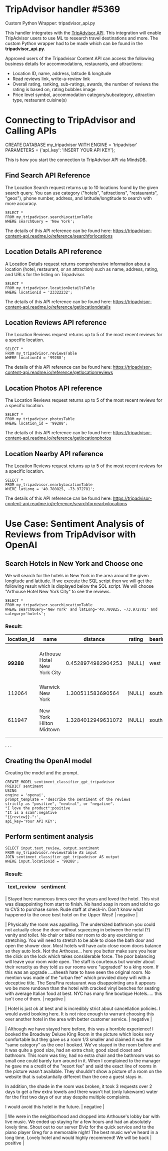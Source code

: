 # TripAdvisor handler #5369

Custom Python Wrapper: tripadvisor_api.py

This handler integrates with the [TripAdvisor API](https://tripadvisor-content-api.readme.io/reference/overview). This integration will enable TripAdvisor users to use ML to research travel destinations and more. The custom Python wrapper had to be made which can be found in the **tripadvisor_api.py**.

Approved users of the Tripadvisor Content API can access the following business details for accommodations, restaurants, and attractions:

- Location ID, name, address, latitude & longitude
- Read reviews link, write-a-review link
- Overall rating, ranking, sub-ratings, awards, the number of reviews the rating is based on, rating bubbles image
- Price level symbol, accommodation category/subcategory, attraction type, restaurant cuisine(s)

# Connecting to TripAdvisor and Calling APIs

CREATE DATABASE my_tripadvisor
WITH
ENGINE = 'tripadvisor'
PARAMETERS = {'api_key': 'INSERT YOUR API KEY'};

This is how you start the connection to TripAdvisor API via MindsDB.

## Find Search API Reference

The Location Search request returns up to 10 locations found by the given search query.
You can use category ("hotels", "attractions", "restaurants", "geos"), phone number, address, and latitude/longtitude to search with more accuracy.

```
SELECT *
FROM my_tripadvisor.searchLocationTable
WHERE searchQuery = 'New York';
```

The details of this API reference can be found here: https://tripadvisor-content-api.readme.io/reference/searchforlocations

## Location Details API reference

A Location Details request returns comprehensive information about a location (hotel, restaurant, or an attraction) such as name, address, rating, and URLs for the listing on Tripadvisor.

```
SELECT *
FROM my_tripadvisor.locationDetailsTable
WHERE locationId = '23322232';
```

The details of this API reference can be found here: https://tripadvisor-content-api.readme.io/reference/getlocationdetails

## Location Reviews API reference

The Location Reviews request returns up to 5 of the most recent reviews for a specific location.

```
SELECT *
FROM my_tripadvisor.reviewsTable
WHERE locationId = '99288';
```

The details of this API reference can be found here: https://tripadvisor-content-api.readme.io/reference/getlocationreviews

## Location Photos API reference

The Location Reviews request returns up to 5 of the most recent reviews for a specific location.

```
SELECT *
FROM my_tripadvisor.photosTable
WHERE location_id = '99288';
```

The details of this API reference can be found here: https://tripadvisor-content-api.readme.io/reference/getlocationphotos

## Location Nearby API reference

The Location Reviews request returns up to 5 of the most recent reviews for a specific location.

```
SELECT *
FROM my_tripadvisor.nearbyLocationTable
WHERE latLong = '40.780825, -73.972781';
```

The details of this API reference can be found here: https://tripadvisor-content-api.readme.io/reference/searchfornearbylocations

# Use Case: Sentiment Analysis of Reviews from TripAdvisor with OpenAI

## Search Hotels in New York and Choose one

We will search for the hotels in New York in the area around the given longitude and latitude. If we execute the
SQL script then we will get the following result which is displayed below the SQL script. We will choose
"Arthouse Hotel New York City" to see the reviews.

```
SELECT *
FROM my_tripadvisor.searchLocationTable
WHERE searchQuery='New York' and latLong='40.780825, -73.972781' and category='hotels';
```

### Result:

| location_id | name                         | distance           | rating | bearing | street1                           | street2 | city          | state    | country       | postalcode | address_string                                                  | phone  | latitude | longitude |
| ----------- | ---------------------------- | ------------------ | ------ | ------- | --------------------------------- | ------- | ------------- | -------- | ------------- | ---------- | --------------------------------------------------------------- | ------ | -------- | --------- |
| **99288**   | Arthouse Hotel New York City | 0.4528974982904253 | [NULL] | west    | 2178 Broadway at West 77th Street | [NULL]  | New York City | New York | United States | 10024-6647 | 2178 Broadway at West 77th Street, New York City, NY 10024-6647 | [NULL] | [NULL]   | [NULL]    |
| 112064      | Warwick New York             | 1.300511583690564  | [NULL] | south   | 65 W 54th St                      |         | New York City | New York | United States | 10019      | 65 W 54th St, New York City, NY 10019                           | [NULL] | [NULL]   | [NULL]    |
| 611947      | New York Hilton Midtown      | 1.3284012949631072 | [NULL] | south   | 1335 Avenue Of The Americas       | [NULL]  | New York City | New York | United States | 10019-6078 | 1335 Avenue Of The Americas, New York City, NY 10019-6078       | [NULL] | [NULL]   | [NULL]    |

.
.
.

## Creating the OpenAI model

Creating the model and the prompt.

```
CREATE MODEL sentiment_classifier_gpt_tripadvisor
PREDICT sentiment
USING
engine = 'openai',
prompt_template = 'describe the sentiment of the reviews
strictly as "positive", "neutral", or "negative".
"I love the product":positive
"It is a scam":negative
"{{review}}.":',
api_key='Your API KEY';
```

## Perform sentiment analysis

```
SELECT input.text_review, output.sentiment
FROM my_tripadvisor.reviewsTable AS input
JOIN sentiment_classifier_gpt_tripadvisor AS output
WHERE input.locationId = '99288';
```

### Result:

| text_review | sentiment |
| ----------- | --------- |

| Stayed here numerous times over the years and loved the hotel. This visit was disappointing from start to finish. No hand soap in room and told to go to CVS to purchase some. Rude staff at check-in. Don't know what happened to the once best hotel on the Upper West! | negative |

| Physically the room was appalling. The undersized bathroom you could not actually close the door without squeezing in between the metal (?) vanity and toilet. No chair or table nor room to do any exercising or stretching. You will need to stretch to be able to close the bath door and open the shower door. Most hotels will have auto close room doors balance so they auto lock. Not the Arthouse... here you better make sure you hear the click on the lock which takes considerable force. The poor balancing will leave your room wide open. The staff is courteous but wonder about their veracity as they told us our rooms were "upgraded" to a king room. If this was an upgrade ....sheesh hate to have seen the original room. No mention was made of the "urban fee" which provided dicey wifi with a deceptive title. The SeraFina restaurant was disappointing ans it appears wo be more rundown than the hotel with cracked vinyl benches for seating with average Italian food at best. NYC has many fine boutique Hotels..... this isn't one of them. | negative |

| Hotel is just ok at best and is incredibly strict about cancellation policies. I would avoid booking here. It is not nice enough to warrant choosing this over another hotel in the area with better customer service. | negative |

| Although we have stayed here before, this was a horrible experience! I booked the Broadway Deluxe King Room in the picture which looks very comfortable but they gave us a room 1/3 smaller and claimed it was the "same category" as the one I booked. We've stayed in the room before and it was quite a good size, had an extra chair, good sized closet and bathroom. This room was tiny, had no extra chair and the bathroom was so small one could barely turn around in it. When I complained to the manager he gave me a credit of the "resort fee" and said the exact line of rooms in the picture wasn't available. They shouldn't show a picture of a room on the website that is substantially different than the one a guest stays in.

In addition, the shade in the room was broken, it took 3 requests over 2 days to get a few extra towels and there wasn't hot (only lukewarm) water for the first two days of our stay despite multiple complaints.

I would avoid this hotel in the future. | negative |

| We were in the neighborhood and dropped into Arthouse's lobby bar with live music. We ended up staying for a few hours and had an absolutely lovely time. Shout out to our server Elviz for the quick service and to the piano player Greg for a memorable night! The best music we've heard in a long time. Lovely hotel and would highly recommend! We will be back | positive |
